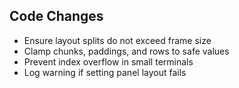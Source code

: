 ## Code Changes

- Ensure layout splits do not exceed frame size
- Clamp chunks, paddings, and rows to safe values
- Prevent index overflow in small terminals
- Log warning if setting panel layout fails
